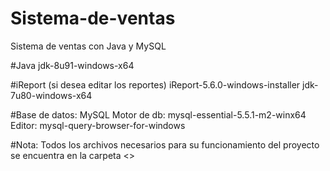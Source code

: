 # Sistema-de-ventas
Sistema de ventas con Java y MySQL

#Java
jdk-8u91-windows-x64

#iReport (si desea editar los reportes)
iReport-5.6.0-windows-installer
jdk-7u80-windows-x64

#Base de datos: MySQL
Motor de db: mysql-essential-5.5.1-m2-winx64
Editor: mysql-query-browser-for-windows

#Nota: 
Todos los archivos necesarios para su funcionamiento del proyecto se encuentra en la carpeta <<files>>
